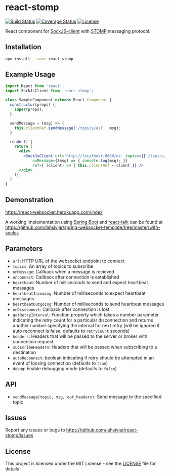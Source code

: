 # react-stomp
[![Build Status](https://travis-ci.org/lahsivjar/react-stomp.svg?branch=master)](https://travis-ci.org/lahsivjar/react-stomp) [![Coverage Status](https://coveralls.io/repos/github/lahsivjar/react-stomp/badge.svg?branch=master)](https://coveralls.io/github/lahsivjar/react-stomp?branch=master) [![License](https://img.shields.io/npm/l/react-stomp.svg)](https://github.com/lahsivjar/react-stomp/blob/master/LICENSE)

React component for [SockJS-client](https://github.com/sockjs/sockjs-client) with [STOMP](https://stomp.github.io/) messaging protocol.

## Installation

```sh
npm install --save react-stomp
```

## Example Usage

```jsx
import React from 'react';
import SockJsClient from 'react-stomp';

class SampleComponent extends React.Component {
  constructor(props) {
    super(props);
  }

  sendMessage = (msg) => {
    this.clientRef.sendMessage('/topics/all', msg);
  }

  render() {
    return (
      <div>
        <SockJsClient url='http://localhost:8080/ws' topics={['/topics/all']}
            onMessage={(msg) => { console.log(msg); }}
            ref={ (client) => { this.clientRef = client }} />
      </div>
    );
  }
}
```

## Demonstration
https://react-websocket.herokuapp.com/index

A working implementation using [Spring Boot](https://projects.spring.io/spring-boot/) and [react-talk](https://github.com/lahsivjar/react-talk) can be found at https://github.com/lahsivjar/spring-websocket-template/tree/master/with-sockjs

## Parameters

* `url`: HTTP URL of the websocket endpoint to connect
* `topics`: An array of topics to subscribe
* `onMessage`: Callback when a message is recieved
* `onConnect`: Callback after connection is established
* `heartbeat`: Number of milliseconds to send and expect heartbeat messages
* `heartbeatIncoming`: Number of milliseconds to expect heartbeat messages
* `heartbeatOutgoing`: Number of milliseconds to send heartbeat messages
* `onDisconnect`: Callback after connection is lost
* `getRetryInterval`: Function property which takes a number parameter indicating the retry count for a particular disconnection and returns another number specifying the interval for next retry (will be ignored if auto reconnect is false, defaults to `retryCount` seconds)
* `headers`: Headers that will be passed to the server or broker with connection request
* `subscribeHeaders`: Headers that will be passed when subscribing to a destination
* `autoReconnect`: boolean indicating if retry should be attempted in an event of loosing connection (defaults to `true`)
* `debug`: Enable debugging mode (defaults to `false`)

## API

* `sendMessage(topic, msg, opt_headers)`: Send message to the specified topic

## Issues

Report any issues or bugs to https://github.com/lahsivjar/react-stomp/issues

## License

This project is licensed under the MIT License - see the [LICENSE](LICENSE) file for details

